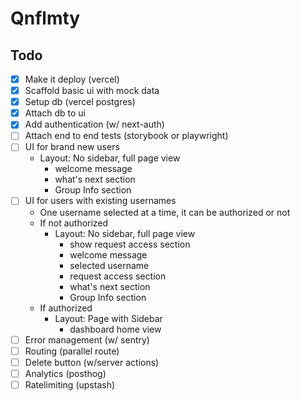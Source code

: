 # Qnflmty

## Todo

- [x] Make it deploy (vercel)
- [x] Scaffold basic ui with mock data
- [x] Setup db (vercel postgres)
- [x] Attach db to ui
- [x] Add authentication (w/ next-auth)
- [ ] Attach end to end tests (storybook or playwright)
- [ ] UI for brand new users
  - Layout: No sidebar, full page view
    - welcome message
    - what's next section
    - Group Info section
- [ ] UI for users with existing usernames
  - One username selected at a time, it can be authorized or not
  - If not authorized
    - Layout: No sidebar, full page view
      - show request access section
      - welcome message
      - selected username
      - request access section
      - what's next section
      - Group Info section
  - If authorized
    - Layout: Page with Sidebar
      - dashboard home view
- [ ] Error management (w/ sentry)
- [ ] Routing (parallel route)
- [ ] Delete button (w/server actions)
- [ ] Analytics (posthog)
- [ ] Ratelimiting (upstash)
